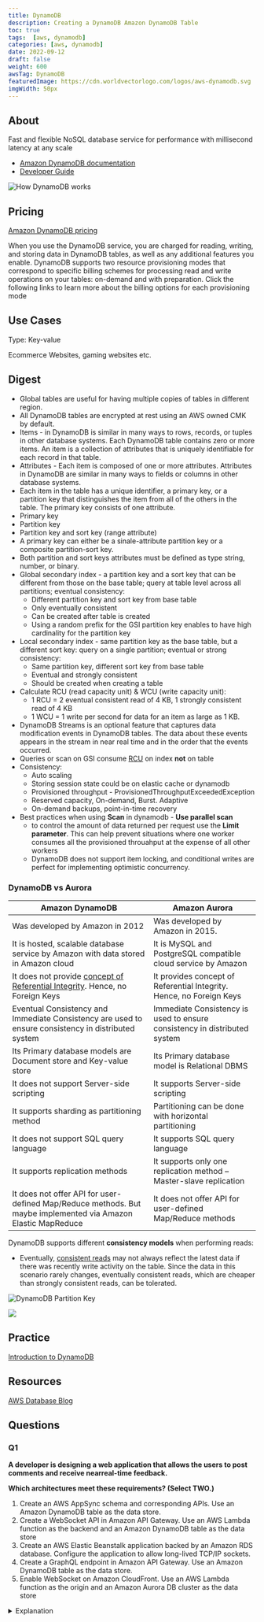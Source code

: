 ```yaml
---
title: DynamoDB
description: Creating a DynamoDB Amazon DynamoDB Table
toc: true
tags:  [aws, dynamodb]
categories: [aws, dynamodb]
date: 2022-09-12
draft: false
weight: 600
awsTag: DynamoDB
featuredImage: https://cdn.worldvectorlogo.com/logos/aws-dynamodb.svg
imgWidth: 50px
---
```


## About

Fast and flexible NoSQL database service for performance with millisecond latency at any scale

- [Amazon DynamoDB documentation](https://aws.amazon.com/dynamodb/)
- [Developer Guide](https://docs.aws.amazon.com/amazondynamodb/latest/developerguide/Introduction.html)

![How DynamoDB works](https://d1.awsstatic.com/product-page-diagram_Amazon-DynamoDBa.1f8742c44147f1aed11719df4a14ccdb0b13d9a3.png)

## Pricing

[Amazon DynamoDB pricing](https://aws.amazon.com/dynamodb/pricing/)

When you use the DynamoDB service, you are charged for reading, writing, and storing data in DynamoDB tables, as well as any additional features you enable. DynamoDB supports two resource provisioning modes that correspond to specific billing schemes for processing read and write operations on your tables: on-demand and with preparation. Click the following links to learn more about the billing options for each provisioning mode

## Use Cases

Type: Key-value

Ecommerce Websites, gaming websites etc.


## Digest

- Global tables are useful for having multiple copies of tables in different region.
- All DynamoDB tables are encrypted at rest using an AWS owned CMK by default.
- Items - in DynamoDB is similar in many ways to rows, records, or tuples in other database systems. Each DynamoDB table contains zero or more items. An item is a collection of attributes that is uniquely identifiable for each record in that table.
- Attributes - Each item is composed of one or more attributes. Attributes in DynamoDB are similar in many ways to fields or columns in other database systems.
- Each item in the table has a unique identifier, a primary key, or a partition key that distinguishes the item from all of the others in the table. The primary key consists of one attribute.
- Primary key
- Partition key
- Partition key and sort key (range attribute)
- A primary key can either be a sinale-attribute partition key or a composite partition-sort key.
- Both partition and sort keys attributes must be defined as type string, number, or binary.
- Global secondary index - a partition key and a sort key that can be different from those on the base table; query at table level across all partitions; eventual consistency:
  - Different partition key and sort key from base table
  - Only eventually consistent
  - Can be created after table is created
  - Using a random prefix for the GSI partition key enables to have high cardinality for the partition key
- Local secondary index - same partition key as the base table, but a different sort key: query on a single partition; eventual or strong consistency:
  - Same partition key, different sort key from base table
  - Eventual and strongly consistent
  - Should be created when creating a table
- Calculate RCU (read capacity unit) & WCU (write capacity unit):
    - 1 RCU = 2 eventual consistent read of 4 KB, 1 strongly consistent read of 4 KB
    - 1 WCU = 1 write per second for data for an item as large as 1 KB.
- DynamoDB Streams is an optional feature that captures data modification events in DynamoDB tables. The data about these events appears in the stream in near real time and in the order that the events occurred.
- Queries or scan on GSI consume [RCU](https://aws.amazon.com/dynamodb/pricing/provisioned/) on index **not** on table
- Consistency:
  - Auto scaling
  - Storing session state could be on elastic cache or dynamodb
  - Provisioned throughput - ProvisionedThroughputExceededException
  - Reserved capacity, On-demand, Burst. Adaptive
  - On-demand backups, point-in-time recovery
- Best practices when using **Scan** in dynamodb - **Use parallel scan** 
  - to control the amount of data returned per request use the **Limit parameter**. This can help prevent situations where one worker consumes all the provisioned throuahput at the expense of all other workers
  - DynamoDB does not support item locking, and conditional writes are perfect for implementing optimistic concurrency.


### DynamoDB vs Aurora

 | Amazon DynamoDB                                                                                                                                                | Amazon Aurora                                                             |
 | -------------------------------------------------------------------------------------------------------------------------------------------------------------- | ------------------------------------------------------------------------- |
 | Was developed by Amazon in 2012                                                                                                                                | Was developed by Amazon in 2015.                                          |
 | It is hosted, scalable database service by Amazon with data stored in Amazon cloud                                                                             | It is MySQL and PostgreSQL compatible cloud service by Amazon             |
 | It does not provide [concept of Referential Integrity](https://www.ibm.com/docs/en/informix-servers/14.10?topic=integrity-referential). Hence, no Foreign Keys | It provides concept of Referential Integrity. Hence, no Foreign Keys      |
 | Eventual Consistency and Immediate Consistency are used to ensure consistency in distributed system                                                            | Immediate Consistency is used to ensure consistency in distributed system |
 | Its Primary database models are Document store and Key-value store                                                                                             | Its Primary database model is Relational DBMS                             |
 | It does not support Server-side scripting                                                                                                                      | It supports Server-side scripting                                         |
 | It supports sharding as partitioning method                                                                                                                    | Partitioning can be done with horizontal partitioning                     |
 | It does not support SQL query language                                                                                                                         | It supports SQL query language                                            |
 | It supports replication methods                                                                                                                                | It supports only one replication method – Master-slave replication        |
 | It does not offer API for user-defined Map/Reduce methods. But maybe implemented via Amazon Elastic MapReduce                                                  | It does not offer API for user-defined Map/Reduce methods                 |


DynamoDB supports different **consistency models** when performing reads:

- Eventually, [consistent reads](https://docs.aws.amazon.com/amazondynamodb/latest/developerguide/HowItWorks.ReadConsistency.html) may not always reflect the latest data if there was recently write activity on the table. Since the data in this scenario rarely changes, eventually consistent reads, which are cheaper than strongly consistent reads, can be tolerated. 

![DynamoDB Partition Key](https://d2908q01vomqb2.cloudfront.net/887309d048beef83ad3eabf2a79a64a389ab1c9f/2018/09/10/dynamodb-partition-key-1.gif)

![](https://d2908q01vomqb2.cloudfront.net/887309d048beef83ad3eabf2a79a64a389ab1c9f/2018/09/10/dynamodb-partition-key-2.gif)

## Practice

[Introduction to DynamoDB](introduction-dynamodb)

## Resources

[AWS Database Blog](https://aws.amazon.com/blogs/database/category/database/amazon-dynamodb/)

## Questions

### Q1

**A developer is designing a web application that allows the users to post comments and receive nearreal-time feedback.**

**Which architectures meet these requirements? (Select TWO.)**

1. Create an AWS AppSync schema and corresponding APIs. Use an Amazon DynamoDB table as the data store.
2. Create a WebSocket API in Amazon API Gateway. Use an AWS Lambda function as the backend and an Amazon DynamoDB table as the data store
3. Create an AWS Elastic Beanstalk application backed by an Amazon RDS database. Configure the application to allow long-lived TCP/IP sockets.
4. Create a GraphQL endpoint in Amazon API Gateway. Use an Amazon DynamoDB table as the data store.
5. Enable WebSocket on Amazon CloudFront. Use an AWS Lambda function as the origin and an Amazon Aurora DB cluster as the data store

<details>
<summary>Explanation</summary>
<div>

[AWS AppSync](https://aws.amazon.com/appsync/) simplifies application development by letting users create a flexible API to securely access, manipulate, and combine data from one or more data sources. AWS AppSync is a managed service that uses GraphQL to make it easy for applications to get the exact data they need. 

AWS AppSync allows users to build scalable applications, including those requiring [real-time updates](https://docs.aws.amazon.com/appsync/latest/devguide/real-time-data.html), on a range of data sources, including Amazon DynamoDB. In [Amazon API Gateway](../api-gateway), users can [create a WebSocket API](https://docs.aws.amazon.com/apigateway/latest/developerguide/apigateway-websocket-api.html) as a stateful frontend for an AWS service (such as AWS Lambda or DynamoDB) or for an HTTP endpoint. 

The WebSocket API invokes the backend based on the content of the messages it receives from client applications. Unlike a REST API, which receives and responds to requests, a WebSocket API supports two-way communication between client applications and the backend.

<mark style="color:white">1, 2</mark> 

</div>
</details>